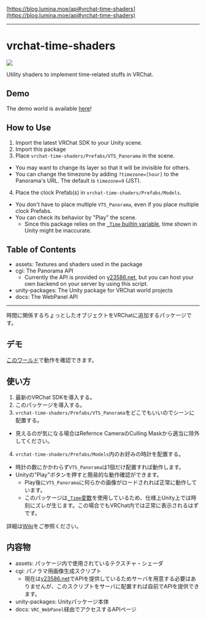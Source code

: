 [https://blog.lumina.moe/api#vrchat-time-shaders](https://blog.lumina.moe/api#vrchat-time-shaders)

----

# vrchat-time-shaders
![](media/image.png)

Utility shaders to implement time-related stuffs in VRChat.

## Demo
The demo world is available [here](https://www.vrchat.net/home/launch?worldId=wrld_3efd0dcc-1bae-44b2-bba3-996038aa11b0)!

## How to Use
1. Import the latest VRChat SDK to your Unity scene.
2. Import this package
3. Place `vrchat-time-shaders/Prefabs/VTS_Panorama` in the scene.
  * You may want to change its layer so that it will be invisible for others.
  * You can change the timezone by adding `?timezone=[hour]` to the Panorama's URL. The default is `timezone=9` (JST).
4. Place the clock Prefab(s) in `vrchat-time-shaders/Prefabs/Models`.
  * You don't have to place multiple `VTS_Panorama`, even if you place multiple clock Prefabs.
  * You can check its behavior by "Play" the scene.
    * Since this package relies on the [`_Time` builtin variable](https://docs.unity3d.com/Manual/SL-UnityShaderVariables.html), time shown in Unity might be inaccurate.

## Table of Contents
- assets: Textures and shaders used in the package
- cgi: The Panorama API
  - Currently the API is provided on [y23586.net](https://y23586.net), but you can host your own backend on your server by using this script.
- unity-packages: The Unity package for VRChat world projects
- docs: The WebPanel API

---

時間に関係するちょっとしたオブジェクトをVRChatに追加するパッケージです。

## デモ
[このワールド](https://www.vrchat.net/home/launch?worldId=wrld_3efd0dcc-1bae-44b2-bba3-996038aa11b0)で動作を確認できます。

## 使い方
1. 最新のVRChat SDKを導入する。
2. このパッケージを導入する。
3. `vrchat-time-shaders/Prefabs/VTS_Panorama`をどこでもいいのでシーンに配置する。
  * 見えるのが気になる場合はRefernce CameraのCulling Maskから適当に除外してください。
4. `vrchat-time-shaders/Prefabs/Models`内のお好みの時計を配置する。
  * 時計の数にかかわらず`VTS_Panorama`は1個だけ配置すれば動作します。
  * Unityの"Play"ボタンを押すと簡易的な動作確認ができます。
    * Play後に`VTS_Panorama`に何らかの画像がロードされれば正常に動作しています。
    * このパッケージは[`_Time`変数](https://docs.unity3d.com/ja/current/Manual/SL-UnityShaderVariables.html)を使用しているため、仕様上Unity上では時刻にズレが生じます。この場合でもVRChat内では正常に表示されるはずです。

詳細は[Wiki](https://github.com/y23586/vrchat-time-shaders/wiki)をご参照ください。

## 内容物
- assets: パッケージ内で使用されているテクスチャ・シェーダ
- cgi: パノラマ用画像生成スクリプト
  - 現在は[y23586.net](https://y23586.net)でAPIを提供しているためサーバを用意する必要はありませんが、このスクリプトをサーバに配置すれば自前でAPIを提供できます。
- unity-packages: Unityパッケージ本体
- docs: `VRC_WebPanel`経由でアクセスするAPIページ
